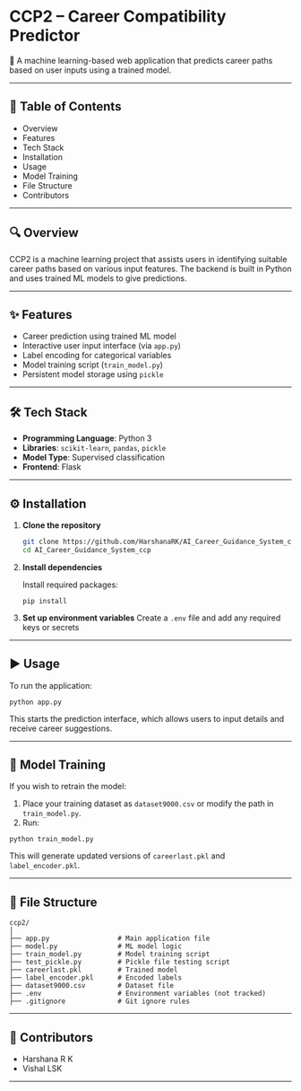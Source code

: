 
# CCP2 – Career Compatibility Predictor

🎯 A machine learning-based web application that predicts career paths based on user inputs using a trained model.

---

## 📑 Table of Contents

* Overview
* Features
* Tech Stack
* Installation
* Usage
* Model Training
* File Structure
* Contributors

---

## 🔍 Overview

CCP2 is a machine learning project that assists users in identifying suitable career paths based on various input features. The backend is built in Python and uses trained ML models to give predictions.

---

## ✨ Features

* Career prediction using trained ML model
* Interactive user input interface (via `app.py`)
* Label encoding for categorical variables
* Model training script (`train_model.py`)
* Persistent model storage using `pickle`

---

## 🛠️ Tech Stack

* **Programming Language**: Python 3
* **Libraries**: `scikit-learn`, `pandas`, `pickle`
* **Model Type**: Supervised classification
* **Frontend**:  Flask 

---

## ⚙️ Installation

1. **Clone the repository**

   ```bash
   git clone https://github.com/HarshanaRK/AI_Career_Guidance_System_ccp.git
   cd AI_Career_Guidance_System_ccp
   ```

2. **Install dependencies**

   Install required packages:

   ```
   pip install 
   ```

3. **Set up environment variables**
   Create a `.env` file and add any required keys or secrets

---

## ▶️ Usage

To run the application:

```
python app.py
```

This starts the prediction interface, which allows users to input details and receive career suggestions.

---

## 🧠 Model Training

If you wish to retrain the model:

1. Place your training dataset as `dataset9000.csv` or modify the path in `train_model.py`.
2. Run:

```
python train_model.py
```

This will generate updated versions of `careerlast.pkl` and `label_encoder.pkl`.

---

## 📂 File Structure

```
ccp2/
│
├── app.py                 # Main application file
├── model.py               # ML model logic
├── train_model.py         # Model training script
├── test_pickle.py         # Pickle file testing script
├── careerlast.pkl         # Trained model
├── label_encoder.pkl      # Encoded labels
├── dataset9000.csv        # Dataset file
├── .env                   # Environment variables (not tracked)
├── .gitignore             # Git ignore rules
```

---

## 👥 Contributors

* Harshana R K
* Vishal LSK

---
